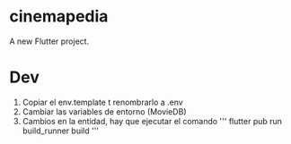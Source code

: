 # cinemapedia

A new Flutter project.



# Dev

1. Copiar el env.template t renombrarlo a .env
2. Cambiar las variables de entorno (MovieDB)
3. Cambios en la entidad, hay que ejecutar el comando
'''
flutter pub run build_runner build
'''